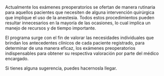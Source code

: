 Actualmente los exámenes preoperatorios se ofertan de manera rutinaria para aquellos pacientes
que necesiten de alguna intervención quirúrgica que implique el uso de la anestesia.
Todos estos procedimientos pueden resultar innecesarios en la mayoría de las ocasiones,
lo cual implica un manejo de recursos y de tiempo importante.

El programa surge con el fin de valorar las necesidades individuales que brindan los antecedentes clínicos
de cada paciente registrado, para determinar de una manera eficaz, los exámenes preoperatorios indispensables
para obtener su respectiva valoración por parte del médico encargado.

Si tienes alguna sugerencia, puedes hacernosla llegar.
